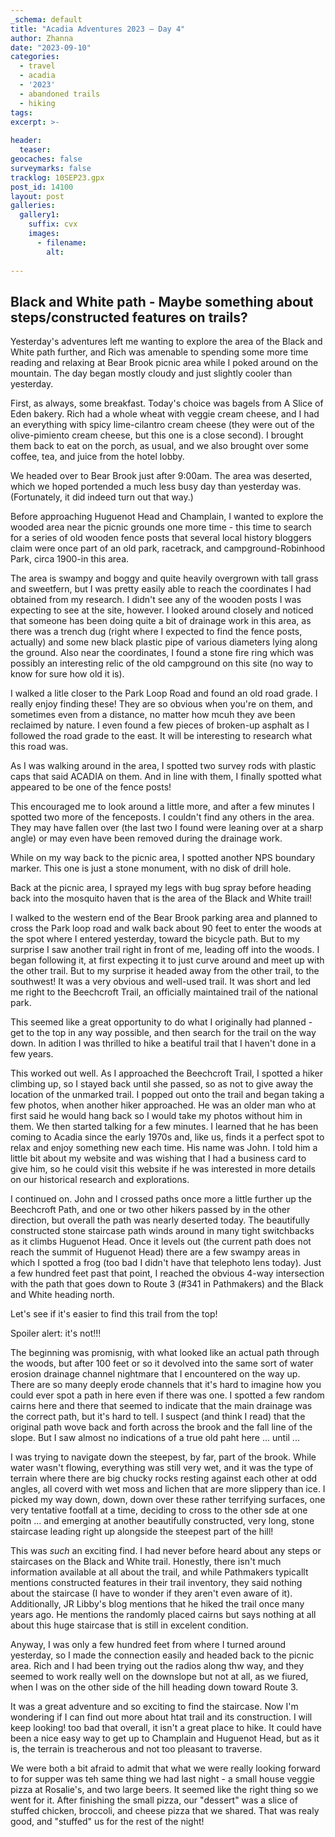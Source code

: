 ```yaml
---
_schema: default
title: "Acadia Adventures 2023 – Day 4"
author: Zhanna
date: "2023-09-10"
categories: 
  - travel
  - acadia
  - '2023'
  - abandoned trails
  - hiking
tags:
excerpt: >-
  
header:
  teaser:
geocaches: false
surveymarks: false
tracklog: 10SEP23.gpx
post_id: 14100
layout: post
galleries:
  gallery1:
    suffix: cvx
    images:
      - filename: 
        alt:
    
---
```


## Black and White path - Maybe something about steps/constructed features on trails?

Yesterday's adventures left me wanting to explore the area of the Black and White path further, and Rich was amenable to spending some more time reading and relaxing at Bear Brook picnic area while I poked around on the mountain. The day began mostly cloudy and just slightly cooler than yesterday.

First, as always, some breakfast. Today's choice was bagels from A Slice of Eden bakery. Rich had a whole wheat with veggie cream cheese, and I had an everything with spicy lime-cilantro cream cheese (they were out of the olive-pimiento cream cheese, but this one is a close second). I brought them back to eat on the porch, as usual, and we also brought over some coffee, tea, and juice from the hotel lobby.

We headed over to Bear Brook just after 9:00am. The area was deserted, which we hoped portended a much less busy day than yesterday was. (Fortunately, it did indeed turn out that way.)

Before approaching Huguenot Head and Champlain, I wanted to explore the wooded area near the picnic grounds one more time - this time to search for a series of old wooden fence posts that several local history bloggers claim were once part of an old park, racetrack, and campground-Robinhood Park, circa 1900-in this area. 

The area is swampy and boggy and quite heavily overgrown with tall grass and sweetfern, but I was pretty easily able to reach the coordinates I had obtained from my research. I didn't see any of the wooden posts I was expecting to see at the site, however. I looked around closely and noticed that someone has been doing quite a bit of drainage work in this area, as there was a trench dug (right where I expected to find the fence posts, actually) and some new black plastic pipe of various diameters lying along the ground. Also near the coordinates, I found a stone fire ring which was possibly an interesting relic of the old campground on this site (no way to know for sure how old it is). 

I walked a litle closer to the Park Loop Road and found an old road grade. I really enjoy finding these! They are so obvious when you're on them, and sometimes even from a distance, no matter how mcuh they ave been reclaimed by nature. I even found a few pieces of broken-up asphalt as I followed the road grade to the east. It will be interesting to research what this road was.

As I was walking around in the area, I spotted two survey rods with plastic caps that said ACADIA on them. And in line with them, I finally spotted what appeared to be one of the fence posts! 

This encouraged me to look around a little more, and after a few minutes I spotted two more of the fenceposts. I couldn't find any others in the area. They may have fallen over (the last two I found were leaning over at a sharp angle) or may even have been removed during the drainage work.

While on my way back to the picnic area, I spotted another NPS boundary marker. This one is just a stone monument, with no disk of drill hole.

Back at the picnic area, I sprayed my legs with bug spray before heading back into the mosquito haven that is the area of the Black and White trail!

I walked to the western end of the Bear Brook parking area and planned to cross the Park loop road and walk back about 90 feet to enter the woods at the spot where I entered yesterday, toward the bicycle path. But to my surprise I saw another trail right in front of me, leading off into the woods. I began following it, at first expecting it to just curve around and meet up with the other trail. But to my surprise it headed away from the other trail, to the southwest! It was a very obvious and well-used trail. It was short and led me right to the Beechcroft Trail, an officially maintained trail of the national park.

This seemed like a great opportunity to do what I originally had planned - get to the top in any way possible, and then search for the trail on the way down. In adition I was thrilled to hike a beatiful trail that I haven't done in a few years.

This worked out well. As I approached the Beechcroft Trail, I spotted a hiker climbing up, so I stayed back until she passed, so as not to give away the location of the unmarked trail. I popped out onto the trail and began taking a few photos, when another hiker approached. He was an older man who at first said he would hang back so I would take my photos without him in them. We then started talking for a few minutes. I learned that he has been coming to Acadia since the early 1970s and, like us, finds it a perfect spot to relax and enjoy something new each time. His name was John. I told him a little bit about my website and was wishing that I had a business card to give him, so he could visit this website if he was interested in more details on our historical research and explorations.

I continued on. John and I crossed paths once more a little further up the Beechcroft Path, and one or two other hikers passed by in the other direction, but overall the path was nearly deserted today. The beautifully constructed stone staircase path winds around in many tight switchbacks as it climbs Huguenot Head. Once it levels out (the current path does not reach the summit of Huguenot Head) there are a few swampy areas in which I spotted a frog (too bad I didn't have that telephoto lens today). Just a few hundred feet past that point, I reached the obvious 4-way intersection with the path that goes down to Route 3 (#341 in Pathmakers) and the Black and White heading north.

Let's see if it's easier to find this trail from the top!

Spoiler alert: it's not!!!

The beginning was promisnig, with what looked like an actual path through the woods, but after 100 feet or so it devolved into the same sort of water erosion drainage channel nightmare that I encountered on the way up. There are so many deeply erode channels that it's hard to imagine how you could ever spot a path in here even if there was one. I spotted a few random cairns here and there that seemed to indicate that the main drainage was the correct path, but it's hard to tell. I suspect (and think I read) that the original path wove back and forth across the brook and the fall line of the slope. But I saw almost no indications of a true old paht here ... until ...

I was trying to navigate down the steepest, by far, part of the brook. While water wasn't flowing, everything was still very wet, and it was the type of terrain where there are big chucky rocks resting against each other at odd angles, all coverd with wet moss and lichen that are more slippery than ice. I picked my way down, down, down over these rather terrifying surfaces, one very tentative footfall at a time, deciding to cross to the other sde at one poitn ... and emerging at another beautifully constructed, very long, stone staircase leading right up alongside the steepest part of the hill!

This was _such_ an exciting find. I had never before heard about any steps or staircases on the Black and White trail. Honestly, there isn't much information available at all about the trail, and while Pathmakers typicallt mentions constructed features in their trail inventory, they said nothing about the staircase (I have to wonder if they aren't even aware of it). Additionally, JR Libby's blog mentions that he hiked the trail once many years ago. He mentions the randomly placed cairns but says nothing at all about this huge staircase that is still in excelent condition.

Anyway, I was only a few hundred feet from where I turned around yesterday, so I made the connection easily and headed back to the picnic area. Rich and I had been trying out the radios along thw way, and they seemed to work really well on the downslope but not at all, as we fiured, when I was on the other side of the hill heading down toward Route 3.

It was a great adventure and so exciting to find the staircase. Now I'm wondering if I can find out more about htat trail and its construction. I will keep looking! too bad that overall, it isn't a great place to hike. It could have been a nice easy way to get up to Champlain and Huguenot Head, but as it is, the terrain is treacherous and not too pleasant to traverse.

We were both a bit afraid to admit that what we were really looking forward to for supper was teh same thing we had last night - a small house veggie pizza at Rosalie's, and two large beers. It seemed like the right thing so we went for it. After finishing the small pizza, our "dessert" was a slice of stuffed chicken, broccoli, and cheese pizza that we shared. That was realy good, and "stuffed" us for the rest of the night!



